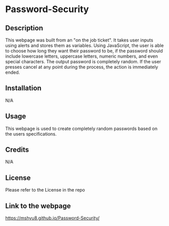 # Password-Security

## Description
This webpage was built from an "on the job ticket". It takes user inputs using alerts and stores them as variables. Using JavaScript, the user is able to choose how long they want their password to be, if the password should include lowercase letters, uppercase letters, numeric numbers, and even special characters. The output password is completely random. If the user presses cancel at any point during the process, the action is immediately ended. 

## Installation
N/A

## Usage
This webpage is used to create completely random passwords based on the users specifications. 

## Credits
N/A

## License
Please refer to the License in the repo

## Link to the webpage
https://mshyu8.github.io/Password-Security/
